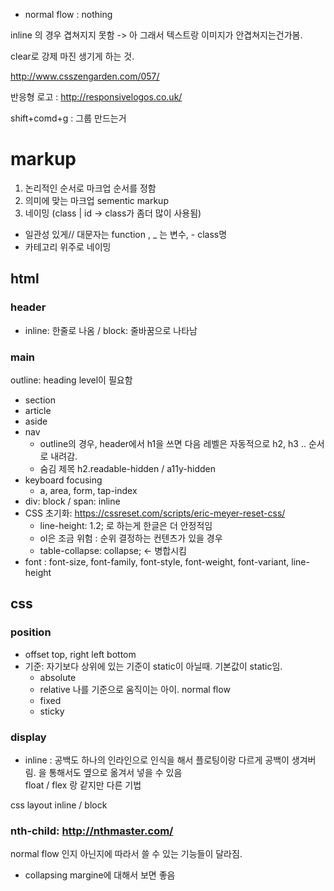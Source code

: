 - normal flow : nothing

inline 의 경우 겹쳐지지 못함 -> 아 그래서 텍스트랑 이미지가 안겹쳐지는건가봄.

clear로 강제 마진 생기게 하는 것. 

http://www.csszengarden.com/057/

반응형 로고 : http://responsivelogos.co.uk/

shift+comd+g : 그룹 만드는거

# markup 
1. 논리적인 순서로 마크업 순서를 정함 
2. 의미에 맞는 마크업 sementic markup
3. 네이밍 (class | id -> class가 좀더 많이 사용됨)
  - 일관성 있게// 대문자는 function , _ 는 변수, - class명
  - 카테고리 위주로 네이밍

## html 
### header
- inline: 한줄로 나옴 / block: 줄바꿈으로 나타남

### main
outline: heading level이 필요함
- section
- article
- aside
- nav
  - outline의 경우, header에서 h1을 쓰면 다음 레벨은 자동적으로 h2, h3 .. 순서로 내려감.
  - 숨김 제목 h2.readable-hidden / a11y-hidden 
- keyboard focusing
  - a, area, form, tap-index
- div: block / span: inline 
- CSS 초기화: https://cssreset.com/scripts/eric-meyer-reset-css/
  - line-height: 1.2; 로 하는게 한글은 더 안정적임
  - ol은 조금 위험 : 순위 결정하는 컨텐츠가 있을 경우
  - table-collapse: collapse; <- 병합시킴 
- font : font-size, font-family, font-style, font-weight, font-variant, line-height

## css

### position 
  - offset top, right left bottom
  - 기준: 자기보다 상위에 있는 기준이 static이 아닐때. 기본값이 static임.
    - absolute 
    - relative 나를 기준으로 움직이는 아이. normal flow
    - fixed
    - sticky


### display
  - inline : 공백도 하나의 인라인으로 인식을 해서 플로팅이랑 다르게 공백이 생겨버림. 을 통해서도 옆으로 옮겨서 넣을 수 있음  
  float / flex 랑 같지만 다른 기법

  css layout inline / block 
  
### nth-child: http://nthmaster.com/

normal flow 인지 아닌지에 따라서 쓸 수 있는 기능들이 달라짐. 

- collapsing margine에 대해서 보면 좋음 


